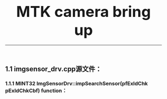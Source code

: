 # <center><font size=8>MTK camera bring up</font></center>
-----------------------------------------------------------------------------------
</br>

## 1.1 imgsensor_drv.cpp源文件：
### 1.1.1 MINT32 ImgSensorDrv::impSearchSensor(pfExIdChk pExIdChkCbf) function：

